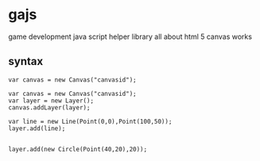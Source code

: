 # gajs
game development java script helper library all about html 5 canvas works

## syntax

```
var canvas = new Canvas("canvasid");

var canvas = new Canvas("canvasid");
var layer = new Layer();
canvas.addLayer(layer);

var line = new Line(Point(0,0),Point(100,50));
layer.add(line);


layer.add(new Circle(Point(40,20),20));


```

